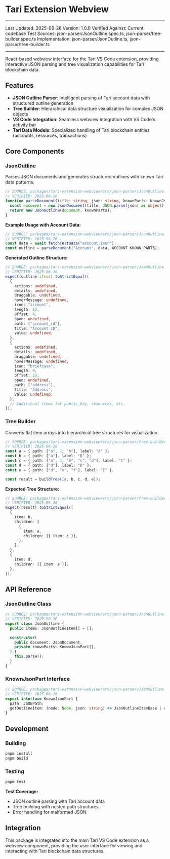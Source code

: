 # Tari Extension Webview

---

Last Updated: 2025-06-26
Version: 1.0.0
Verified Against: Current codebase
Test Sources: json-parser/JsonOutline.spec.ts, json-parser/tree-builder.spec.ts
Implementation: json-parser/JsonOutline.ts, json-parser/tree-builder.ts

---

React-based webview interface for the Tari VS Code extension, providing interactive JSON parsing and tree visualization capabilities for Tari blockchain data.

## Features

- **JSON Outline Parser**: Intelligent parsing of Tari account data with structured outline generation
- **Tree Builder**: Hierarchical data structure visualization for complex JSON objects
- **VS Code Integration**: Seamless webview integration with VS Code's activity bar
- **Tari Data Models**: Specialized handling of Tari blockchain entities (accounts, resources, transactions)

## Core Components

### JsonOutline

Parses JSON documents and generates structured outlines with known Tari data patterns.

```typescript
// SOURCE: packages/tari-extension-webview/src/json-parser/JsonOutline.spec.ts:122-125
// VERIFIED: 2025-06-26
function parseDocument(title: string, json: string, knownParts: KnownJsonPart[]): JsonOutline {
  const document = new JsonDocument(title, JSON.parse(json) as object);
  return new JsonOutline(document, knownParts);
}
```

**Example Usage with Account Data:**

```typescript
// SOURCE: packages/tari-extension-webview/src/json-parser/JsonOutline.spec.ts:9-12
// VERIFIED: 2025-06-26
const data = await fetchTestData("account.json");
const outline = parseDocument("Account", data, ACCOUNT_KNOWN_PARTS);
```

**Generated Outline Structure:**

```typescript
// SOURCE: packages/tari-extension-webview/src/json-parser/JsonOutline.spec.ts:13-118
// VERIFIED: 2025-06-26
expect(outline.items).toStrictEqual([
  {
    actions: undefined,
    details: undefined,
    draggable: undefined,
    hoverMessage: undefined,
    icon: "account",
    length: 12,
    offset: 4,
    open: undefined,
    path: ["account_id"],
    title: "Account ID",
    value: undefined,
  },
  {
    actions: undefined,
    details: undefined,
    draggable: undefined,
    hoverMessage: undefined,
    icon: "briefcase",
    length: 9,
    offset: 23,
    open: undefined,
    path: ["address"],
    title: "Address",
    value: undefined,
  },
  // Additional items for public_key, resources, etc.
]);
```

### Tree Builder

Converts flat item arrays into hierarchical tree structures for visualization.

```typescript
// SOURCE: packages/tari-extension-webview/src/json-parser/tree-builder.spec.ts:5-12
// VERIFIED: 2025-06-26
const a = { path: ["a", 1, "b"], label: "A" };
const b = { path: ["a"], label: "B" };
const c = { path: ["a", 1, "b", "c", "d"], label: "C" };
const d = { path: ["d"], label: "D" };
const e = { path: ["d", "e", "f"], label: "E" };

const result = buildTree([a, b, c, d, e]);
```

**Expected Tree Structure:**

```typescript
// SOURCE: packages/tari-extension-webview/src/json-parser/tree-builder.spec.ts:14-28
// VERIFIED: 2025-06-26
expect(result).toStrictEqual([
  {
    item: b,
    children: [
      {
        item: a,
        children: [{ item: c }],
      },
    ],
  },
  {
    item: d,
    children: [{ item: e }],
  },
]);
```

## API Reference

### JsonOutline Class

```typescript
// SOURCE: packages/tari-extension-webview/src/json-parser/JsonOutline.ts:11-19
// VERIFIED: 2025-06-26
export class JsonOutline {
  public items: JsonOutlineItem[] = [];

  constructor(
    public document: JsonDocument,
    private knownParts: KnownJsonPart[],
  ) {
    this.parse();
  }
}
```

### KnownJsonPart Interface

```typescript
// SOURCE: packages/tari-extension-webview/src/json-parser/JsonOutline.ts:6-9
// VERIFIED: 2025-06-26
export interface KnownJsonPart {
  path: JSONPath;
  getOutlineItem: (node: Node, json: string) => JsonOutlineItemBase | undefined;
}
```

## Development

### Building

```bash
pnpm install
pnpm build
```

### Testing

```bash
pnpm test
```

**Test Coverage:**

- JSON outline parsing with Tari account data
- Tree building with nested path structures
- Error handling for malformed JSON

## Integration

This package is integrated into the main Tari VS Code extension as a webview component, providing the user interface for viewing and interacting with Tari blockchain data structures.
